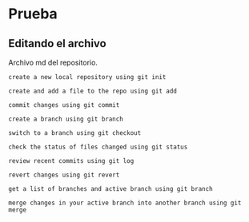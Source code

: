 # Prueba
## Editando el archivo
Archivo md del repositorio.

    create a new local repository using git init

    create and add a file to the repo using git add

    commit changes using git commit

    create a branch using git branch

    switch to a branch using git checkout

    check the status of files changed using git status

    review recent commits using git log

    revert changes using git revert

    get a list of branches and active branch using git branch

    merge changes in your active branch into another branch using git merge
